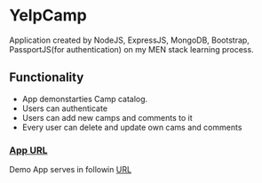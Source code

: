 # YelpCamp
Application created by NodeJS, ExpressJS, MongoDB, Bootstrap, PassportJS(for authentication) on my MEN stack learning process.

## Functionality
* App demonstarties Camp catalog. 
* Users can authenticate
* Users can add new camps and comments to it
* Every user can delete and update own cams and comments

### [App URL](https://arcane-harbor-95245.herokuapp.com/)
Demo App serves in followin [URL](https://arcane-harbor-95245.herokuapp.com/)
